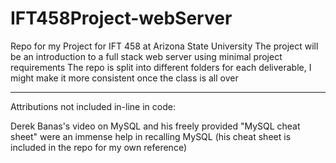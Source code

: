 # IFT458Project-webServer

Repo for my Project for IFT 458 at Arizona State University
The project will be an introduction to a full stack web server using minimal project requirements
The repo is split into different folders for each deliverable, I might make it more consistent once the class is all over





------------------------------------------------------------------------------------------------------------------------------
Attributions not included in-line in code:

Derek Banas's video on MySQL and his freely provided "MySQL cheat sheet" were an immense help in recalling MySQL 
(his cheat sheet is included in the repo for my own reference)
